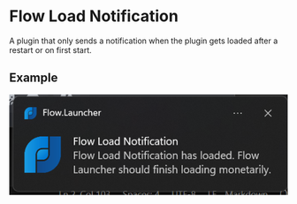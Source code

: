 # Flow Load Notification
A plugin that only sends a notification when the plugin gets loaded after a restart or on first start.

## Example
![](Images/example.png)